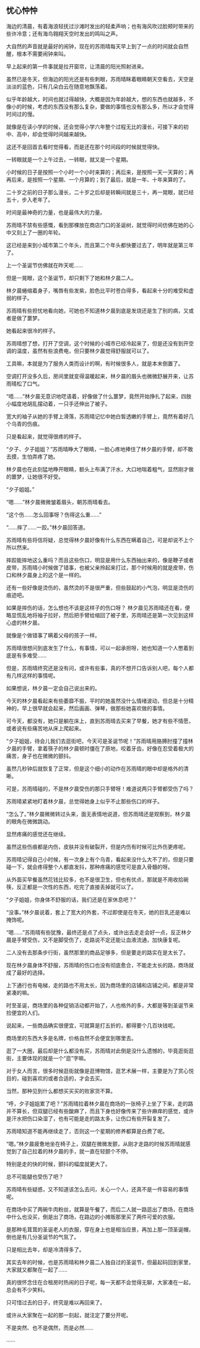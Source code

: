 ## 忧心忡忡

海边的清晨，有着海浪轻抚过沙滩时发出的轻柔声响；也有海风吹过脸颊时带来的些许冷意；还有海鸟翱翔天空时发出的鸣叫之声。

大自然的声音就是最好的闹钟，现在的苏雨晴每天早上到了一点的时间就会自然醒，根本不需要闹钟来叫。

早上起来的第一件事就是拉开窗帘，让清晨的阳光照射进来。

虽然已是冬天，但海边的阳光还是有些刺眼，苏雨晴眯着眼睛朝天空看去，天空是淡淡的蓝色，只有几朵白云在随意地飘荡着。

似乎年龄越大，时间也就过得越快，大概是因为年龄越大，想的东西也就越多，不像小的时候，考虑的东西没有那么复杂，要做的事情也没有那么多，所以才会觉得时间过的慢。

就像是在读小学的时候，还会觉得小学六年整个过程无比的漫长，可接下来的初中、高中，却会觉得时间越来越快。

这还不是回首去看时觉得看，而是还在那个时间段的时候就觉得快。

一转眼就是一个上午过去，一转眼，就又是一个星期。

小时候的日子是按照一个小时一个小时来算的；再后来，是按照一天一天算的；再再后来，是按照一个星期、一个月算的；到了最后，就是一年、十年来算的了。

二十岁之前的日子那么漫长，二十岁之后却是转瞬间就是三十，再一晃眼，就已经五十，步入老年了。

时间是最神奇的力量，也是最伟大的力量。

苏雨晴不禁有些感慨，看到那棵放在商店门口的圣诞树，就觉得时间仿佛在她的心中又刻上了一圈的年轮。

这已经是来到小城市第二个年头，而且第二个年头都快要过去了，明年就是第三年了。

上一个圣诞节仿佛就在昨天呢……

但是一晃眼，这个圣诞节，却只剩下了她和林夕晨二人。

林夕晨蜷缩着身子，嘴唇有些发紫，脸色比平时苍白得多，看起来十分的难受和虚弱的样子。

苏雨晴有些担忧地看向她，可她也不知道林夕晨到底是发烧还是生了别的病，又或者是做了噩梦。

她看起来很冷的样子。

苏雨晴想了想，打开了空调，这个时候的小城市已经冷起来了，但是还没有到开空调的温度，虽然有些浪费电，但只要林夕晨觉得舒服就可以了。

工具嘛，本就是为了服务人类而设计的啊，有时候很多人，就是本末倒置了。

空调打开没多久后，房间里就变得温暖起来，林夕晨的眉头也微微舒展开来，让苏雨晴松了口气。

“唔……”林夕晨无意识地呓语着，好像做了什么噩梦，竟然开始挣扎了起来，四肢小幅度地胡乱摆动着，一只手还伸出了被子。

宽大的袖子从她的手臂上滑落，苏雨晴记忆中她白皙透嫩的手臂上，竟然有着好几个乌青的伤痕。

只是看起来，就觉得很疼的样子。

“夕子、夕子姐姐？”苏雨晴睁大了眼睛，一脸心疼地捧住了林夕晨的手臂，却不敢去摸，生怕弄疼了她。

林夕晨也在此刻猛地睁开眼睛，额头上布满了汗水，大口地喘着粗气，显然刚才做的噩梦，让她很不好受。

“夕子姐姐。”

“嗯……”林夕晨微微皱着眉头，朝苏雨晴看去。

“这个伤……怎么回事呀？伤得这么重……”

“……摔了……一跤。”林夕晨回答道。

苏雨晴有些将信将疑，总觉得林夕晨好像有什么东西在瞒着自己，可是却说不上个所以然来。

摔跤能摔地这么重吗？而且这些伤口，明显是用什么东西抽出来的，像是鞭子或者皮带，苏雨晴小时候做了错事，也被父亲拎起来打过，那个时候用的就是皮带，伤口和林夕晨身上的这个是一样的。

还有一些好像是烫伤的，虽然烫的不是很严重，但些鼓起的小气泡，明显是烫伤的痕迹吧。

如果是摔伤的话，怎么想也不该是这样子的伤口呀？
林夕晨见苏雨晴还在看，便略显慌乱地将袖子拉好，然后把手臂给缩回了被子里，苏雨晴还是第一次见到这样心虚的林夕晨。

就像是个做错事了瞒着父母的孩子一样。

苏雨晴很想问到底发生了什么，有事情，可以一起承担呀，她也知道一个人憋着到底是有多难受……

但是，苏雨晴终究还是没有问，或许有些事，真的不想开口告诉别人吧，每个人都有几样这样的事情呢。

如果想说，林夕晨一定会自己说出来的。

今天的林夕晨看起来有些萎靡不振，平时的她虽然没什么情绪波动，但总是十分精神的，早上很早就会起来，然后画画、弹琴，做那些她喜欢做的事情。

可今天，都没有，她只是躺在床上，直到苏雨晴去买来了早餐，她才有些不情愿，或者说有些痛苦地从床上爬起来。

“夕子姐姐，待会儿我们去逛街吧，今天可是圣诞节呢！”苏雨晴用胳膊肘撞了撞林夕晨的手臂，拿着筷子的林夕晨顿时僵在了原地，咬着牙齿，好像在忍受着极大的痛苦，身子也在微微的颤抖。

虽然几秒钟后就恢复了正常，但是这个细小的动作在苏雨晴的眼中却是格外的清晰。

可是，苏雨晴碰的，不是林夕晨受伤的那只手臂呀！难道说两只手臂都受伤了吗？

苏雨晴紧紧地盯着林夕晨，总觉得她身上似乎不止那些伤口的样子。

“怎么了。”林夕晨微微转过头来，面无表情地说道，但苏雨晴还是观察到，林夕晨的眼角在微微跳动。

显然疼痛的感觉还在继续。

虽然这些伤痕都是内伤，皮肤并没有破裂开，但是内伤有时候可比外伤更疼呢。

苏雨晴记得自己小时候，有一次身上有个乌青，看起来没什么大不了的，但是只要碰一下，就会疼得整个人都直发抖，那种疼痛的感觉可是直入骨髓的呀。

从外面买早餐虽然花钱比较多，也不是很卫生，但也有优点，那就是不用收拾碗筷，反正都是一次性的东西，吃完了直接丢掉就可以了。

“夕子姐姐，你身体不舒服的话，我们还是在家休息吧？”

“没事。”林夕晨说着，套上了宽大的外套，不过即使是在冬天，她的巨乳还是难以掩饰呢。

“嗯……”苏雨晴有些犹豫，最终还是点了点头，或许出去走走会好一点，反正林夕晨是手臂受伤，又不是脚受伤了，走路说不定还能让血液流通，加快康复呢。

二人没有去那条步行街，虽然那里的商品足够多，但是要走的路实在是太长了。

现在林夕晨身体不舒服，苏雨晴的伤口也没有彻底愈合，不能走太长的路，商场就成了最好的选择。

上下通行也有电梯，走的路也不用太长，因为商场里的店铺和店铺之间，都是非常紧凑的嘛。

时至圣诞，商场里的各种促销活动都开始了，人也格外的多，大都是等到圣诞节来捡便宜的人们。

说起来，一些商品确实很便宜，可就算是打五折的，都得要个几百块钱呢。

商场里的东西大多是名牌，价格自然不会便宜到哪里去。

逛了一大圈，最后却是什么都没有买，苏雨晴对此倒是没什么遗憾的，毕竟逛街逛街，主要体现的就是一个“逛”字嘛。

对于女人而言，很多时候逛街就像是逛博物馆，逛艺术展一样，主要是为了赏心悦目的，碰到喜欢的或者合适的，才会去买。

当然，那种见到什么都想买买买的败家货不算。

“呼，夕子姐姐累了吧？”苏雨晴拉着林夕晨在商场的一张椅子上坐了下来，走的路并不算长，但双腿已经有些酸麻了，而且下身也好像传来了些许麻痒的感觉，或许是汗水把伤口染湿了，也有可能是走的路太多，让伤口有些开裂复发了。

苏雨晴知道不能再继续走了，否则这一个星期的修养都算是白费了呢。

“嗯。”林夕晨疲惫地坐在椅子上，双腿在微微发颤，从刚才走路的时候苏雨晴就感觉到了自己拉着的林夕晨的手，就一直在轻颤个不停。

特别是走的快的时候，颤抖的幅度就更大了。

总不可能腿也受伤了吧？

苏雨晴有些疑惑，又不知道该怎么去问，关心一个人，还真不是一件容易的事情呢。

在商场中买了两碗牛肉粉丝，就算是午餐了，而后二人就一路逛出了商场，在商场中什么也没买，倒是出了商场，在路边的小摊贩那里买了两件可爱的衣服。

是那种毛茸茸的圣诞老人的衣服，穿在身上也是相当应景，再加上那一顶圣诞帽，倒也是有几分圣诞节的气氛了。

只是相比去年，却是冷清得多了。

其实去年的时候，也是苏雨晴和林夕晨二人独自过的圣诞节，但最起码回到家里，大家就又都聚在一起了……

真的很怀念住在合租房时热闹的日子呢，每一天都不会觉得无聊，大家凑在一起，总会有不少笑料。

只可惜过去的日子，终究是难以再回来了。

或许从大家聚在一起的那一刻起，就注定了要分开呢。

不是突然、也不是偶然，而是必然……

……
